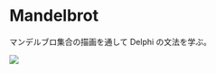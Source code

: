 ﻿# Mandelbrot
マンデルブロ集合の描画を通して Delphi の文法を学ぶ。

![](https://github.com/LUXOPHIA/Mandelbrot/raw/master/--------/_SCREENSHOT/Mandelbrot.png)
